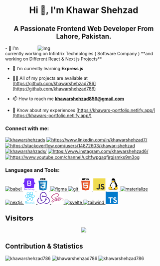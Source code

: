 [comment]: <![khawar Virtual Assistant Service Promotion LinkedIn Banner](https://github.com/khawarshehzad786/khawarshehzad786/assets/46210816/aad22f81-34bc-4a68-94e8-a9acf7178c9e)> (a reference style link.)

<h1 align="center">Hi 👋, I'm Khawar Shehzad</h1>
<h2 align="center">A Passionate Frontend Web Developer From Lahore, Pakistan.</h2>

<img align="right" alt="img" width="400" src="https://cdn.dribbble.com/users/1162077/screenshots/3848914/programmer.gif"  width="240" />
- 🔭 I’m currently working on Infintrix Technologies ( Software Company ) **and working on Different React & Next js Projects**

- 🌱 I’m currently learning **Express js** 

- 👨‍💻 All of my projects are available at [https://github.com/khawarshehzad786](https://github.com/khawarshehzad786)

- 📫 How to reach me **khawarshehzad856@gmail.com**

- 📄 Know about my experiences [https://khawars-portfolio.netlify.app/](https://khawars-portfolio.netlify.app/)

<h3 align="left">Connect with me:</h3>
<p align="left">
<a href="https://twitter.com/khawarshehzads" target="blank"><img align="center" src="https://raw.githubusercontent.com/rahuldkjain/github-profile-readme-generator/master/src/images/icons/Social/twitter.svg" alt="khawarshehzads" height="30" width="40" /></a>
<a href="https://www.linkedin.com/in/khawarshehzad7/" target="blank"><img align="center" src="https://raw.githubusercontent.com/rahuldkjain/github-profile-readme-generator/master/src/images/icons/Social/linked-in-alt.svg" alt="https://www.linkedin.com/in/khawarshehzad7/" height="30" width="40" /></a>
<a href="https://stackoverflow.com/users/14872603/khawar-shehzad" target="blank"><img align="center" src="https://raw.githubusercontent.com/rahuldkjain/github-profile-readme-generator/master/src/images/icons/Social/stack-overflow.svg" alt="https://stackoverflow.com/users/14872603/khawar-shehzad" height="30" width="40" /></a>
<a href="https://fb.com/khawarshahzads/" target="blank"><img align="center" src="https://raw.githubusercontent.com/rahuldkjain/github-profile-readme-generator/master/src/images/icons/Social/facebook.svg" alt="khawarshahzads/" height="30" width="40" /></a>
<a href="https://www.instagram.com/khawarshehzad6/" target="blank"><img align="center" src="https://raw.githubusercontent.com/rahuldkjain/github-profile-readme-generator/master/src/images/icons/Social/instagram.svg" alt="https://www.instagram.com/khawarshehzad6/" height="30" width="40" /></a>
<a href="https://www.youtube.com/@KhawarShahzad" target="blank"><img align="center" src="https://raw.githubusercontent.com/rahuldkjain/github-profile-readme-generator/master/src/images/icons/Social/youtube.svg" alt="https://www.youtube.com/channel/ucltfwpgaqfjrgjsmks9m3og" height="30" width="40" /></a>
</p>

<h3 align="left">Languages and Tools:</h3>
<p align="left"> <a href="https://babeljs.io/" target="_blank" rel="noreferrer"> <img src="https://www.vectorlogo.zone/logos/babeljs/babeljs-icon.svg" alt="babel" width="40" height="40"/> </a> <a href="https://getbootstrap.com" target="_blank" rel="noreferrer"> <img src="https://raw.githubusercontent.com/devicons/devicon/master/icons/bootstrap/bootstrap-plain-wordmark.svg" alt="bootstrap" width="40" height="40"/> </a> <a href="https://www.w3schools.com/css/" target="_blank" rel="noreferrer"> <img src="https://raw.githubusercontent.com/devicons/devicon/master/icons/css3/css3-original-wordmark.svg" alt="css3" width="40" height="40"/> </a> <a href="https://www.figma.com/" target="_blank" rel="noreferrer"> <img src="https://www.vectorlogo.zone/logos/figma/figma-icon.svg" alt="figma" width="40" height="40"/> </a> <a href="https://git-scm.com/" target="_blank" rel="noreferrer"> <img src="https://www.vectorlogo.zone/logos/git-scm/git-scm-icon.svg" alt="git" width="40" height="40"/> </a> <a href="https://www.w3.org/html/" target="_blank" rel="noreferrer"> <img src="https://raw.githubusercontent.com/devicons/devicon/master/icons/html5/html5-original-wordmark.svg" alt="html5" width="40" height="40"/> </a> <a href="https://developer.mozilla.org/en-US/docs/Web/JavaScript" target="_blank" rel="noreferrer"> <img src="https://raw.githubusercontent.com/devicons/devicon/master/icons/javascript/javascript-original.svg" alt="javascript" width="40" height="40"/> </a> <a href="https://www.linux.org/" target="_blank" rel="noreferrer"> <img src="https://raw.githubusercontent.com/devicons/devicon/master/icons/linux/linux-original.svg" alt="linux" width="40" height="40"/> </a> <a href="https://materializecss.com/" target="_blank" rel="noreferrer"> <img src="https://raw.githubusercontent.com/prplx/svg-logos/5585531d45d294869c4eaab4d7cf2e9c167710a9/svg/materialize.svg" alt="materialize" width="40" height="40"/> </a> <a href="https://nextjs.org/" target="_blank" rel="noreferrer"> <img src="https://cdn.worldvectorlogo.com/logos/nextjs-2.svg" alt="nextjs" width="40" height="40"/> </a> <a href="https://reactjs.org/" target="_blank" rel="noreferrer"> <img src="https://raw.githubusercontent.com/devicons/devicon/master/icons/react/react-original-wordmark.svg" alt="react" width="40" height="40"/> </a> <a href="https://redux.js.org" target="_blank" rel="noreferrer"> <img src="https://raw.githubusercontent.com/devicons/devicon/master/icons/redux/redux-original.svg" alt="redux" width="40" height="40"/> </a> <a href="https://sass-lang.com" target="_blank" rel="noreferrer"> <img src="https://raw.githubusercontent.com/devicons/devicon/master/icons/sass/sass-original.svg" alt="sass" width="40" height="40"/> </a> <a href="https://svelte.dev" target="_blank" rel="noreferrer"> <img src="https://upload.wikimedia.org/wikipedia/commons/1/1b/Svelte_Logo.svg" alt="svelte" width="40" height="40"/> </a> <a href="https://tailwindcss.com/" target="_blank" rel="noreferrer"> <img src="https://www.vectorlogo.zone/logos/tailwindcss/tailwindcss-icon.svg" alt="tailwind" width="40" height="40"/> </a> <a href="https://www.typescriptlang.org/" target="_blank" rel="noreferrer"> <img src="https://raw.githubusercontent.com/devicons/devicon/master/icons/typescript/typescript-original.svg" alt="typescript" width="40" height="40"/> </a> </p>

## 𝗩𝗶𝘀𝗶𝘁𝗼𝗿𝘀

<p align="center">   
  <img src="https://profile-counter.glitch.me/muqeetmughal/count.svg" />  
</p>

## Contribution & Statistics

<p>
  <img  src="https://github-readme-stats.vercel.app/api/top-langs?username=khawarshehzad786&show_icons=true&locale=en&layout=compact" alt="khawarshehzad786" />
  <img  src="https://github-readme-stats.vercel.app/api?username=khawarshehzad786&show_icons=true&locale=en" alt="khawarshehzad786" />
  <img  src="https://github-readme-streak-stats.herokuapp.com/?user=khawarshehzad786&" alt="khawarshehzad786" />
</p>
